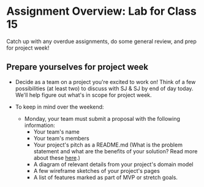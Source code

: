 # Assignment Overview: Lab for Class 15

Catch up with any overdue assignments, do some general review, and prep for project week!

## Prepare yourselves for project week
- Decide as a team on a project you're excited to work on! Think of a few possibilities (at least two) to discuss with SJ & SJ by end of day today. We'll help figure out what's in scope for project week.

- To keep in mind over the weekend: 
    - Monday, your team must submit a proposal with the following information:
        - Your team's name
        - Your team's members
        - Your project's pitch as a README.md (What is the problem statement and what are the benefits of your solution? Read more about these [here](https://www.bidsketch.com/proposal-resources/proposal-templates/web-design-proposal-template).)
        - A diagram of relevant details from your project's domain model
        - A few wireframe sketches of your project's pages
        - A list of features marked as part of MVP or stretch goals.